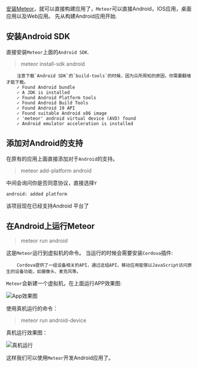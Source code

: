 [安装Meteor](http://www.jianshu.com/p/183185d2b9b1)，就可以直接构建应用了，`Meteor`可以直接Android，IOS应用，桌面应用以及Web应用。
先从构建Android应用开始.

## 安装Android SDK
直接安装`Meteor`上面的`Android SDK`.
>meteor install-sdk android

```
    注意下载`Android SDK`的`build-tools`的时候，因为众所周知的原因，你需要翻墙才能下载。
    ✓ Found Android bundle
    ✓ A JDK is installed
    ✓ Found Android Platform tools
    ✓ Found Android Build Tools
    ✓ Found Android 19 API
    ✓ Found suitable Android x86 image
    ✓ 'meteor' android virtual device (AVD) found
    ✓ Android emulator acceleration is installed
```

## 添加对Android的支持
在原有的应用上面直接添加对于`Android`的支持。
>meteor add-platform android

中间会询问你是否同意协议，直接选择`Y`
```    
android: added platform
```
该项目现在已经支持Android 平台了

## 在Android上运行Meteor

>meteor run android 

这是`Meteor`运行到虚拟机的命令。
当运行的时候会需要安装`Cordova`插件:
```
    Cordova提供了一组设备相关的API，通过这组API，移动应用能够以JavaScript访问原生的设备功能，如摄像头、麦克风等。
```
`Meteor`会新建一个虚拟机，在上面运行APP效果图:

![App效果图](http://upload-images.jianshu.io/upload_images/22188-9155269efa386af7.png?imageMogr2/auto-orient/strip%7CimageView2/2/w/1240)


使用真机运行的命令：
>meteor run android-device

真机运行效果图：

![真机运行](http://upload-images.jianshu.io/upload_images/22188-57ca0538b7d2644f.jpeg?imageMogr2/auto-orient/strip%7CimageView2/2/w/1240)

这样我们可以使用`Meteor`开发Android应用了。

